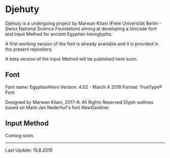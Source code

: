 # Djehuty

Djehuty is a undergoing project by Marwan Kilani (Freie Universität Berlin - Swiss National Science Foundation) aiming at developing a Unicode font and Input Method for ancient Egyptian hieroglyphs.

A first working version of the font is already available and it is provided in the present repository.

A beta version of the Input Method will be published here soon.

## Font

Font name: EgyptianHiero
Version: 4.02 - March 4 2019
Format: TrueType® Font

Designed by Marwan Kilani, 2017-9. All Rights Reserved
Glyph outlines based on Mark-Jan Nederhof's font NewGardiner.

## Input Method

Coming soon.

---

Last Update: 15.8.2019
